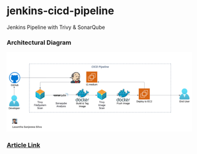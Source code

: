 # jenkins-cicd-pipeline
Jenkins Pipeline with Trivy &amp; SonarQube

### Architectural Diagram
![Diagram](Architecture%20Diagram.png)

### [Article Link](#)
